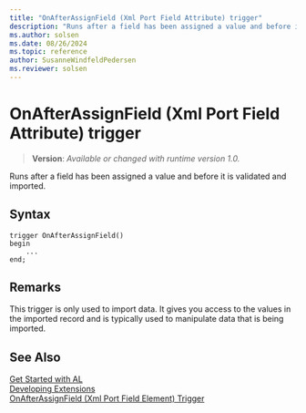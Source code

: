 ```yaml
---
title: "OnAfterAssignField (Xml Port Field Attribute) trigger"
description: "Runs after a field has been assigned a value and before it is validated and imported."
ms.author: solsen
ms.date: 08/26/2024
ms.topic: reference
author: SusanneWindfeldPedersen
ms.reviewer: solsen
---
```

[//]: # (START>DO_NOT_EDIT)
[//]: # (IMPORTANT:Do not edit any of the content between here and the END>DO_NOT_EDIT.)
[//]: # (Any modifications should be made in the .xml files in the ModernDev repo.)

# OnAfterAssignField (Xml Port Field Attribute) trigger
> **Version**: _Available or changed with runtime version 1.0._

Runs after a field has been assigned a value and before it is validated and imported.


## Syntax
```AL
trigger OnAfterAssignField()
begin
    ...
end;
```



[//]: # (IMPORTANT: END>DO_NOT_EDIT)

## Remarks  
This trigger is only used to import data. It gives you access to the values in the imported record and is typically used to manipulate data that is being imported.  

## See Also  
[Get Started with AL](../../devenv-get-started.md)  
[Developing Extensions](../../devenv-dev-overview.md)  
[OnAfterAssignField (Xml Port Field Element) Trigger](../xmlportfieldelement/devenv-onafterassignfield-xmlportfieldelement-trigger.md)
